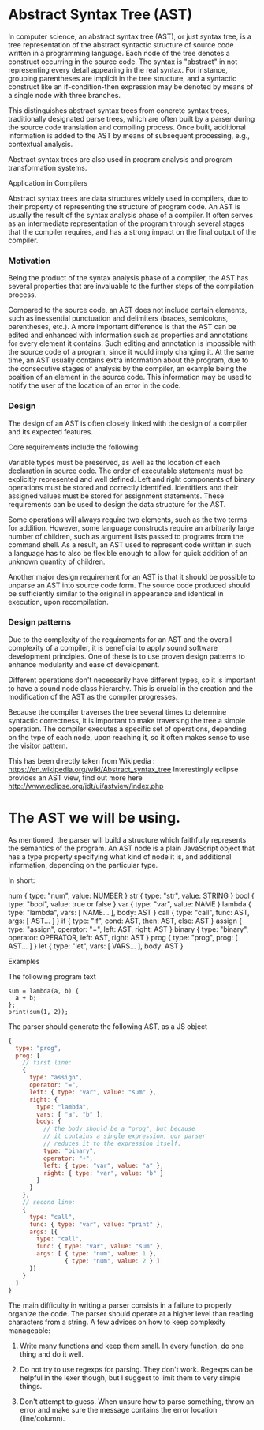 # Abstract Syntax Tree (AST)

In computer science, an abstract syntax tree (AST), or just syntax tree, is a tree representation of the abstract syntactic structure of source code written in a programming language. Each node of the tree denotes a construct occurring in the source code. The syntax is "abstract" in not representing every detail appearing in the real syntax. For instance, grouping parentheses are implicit in the tree structure, and a syntactic construct like an if-condition-then expression may be denoted by means of a single node with three branches.

This distinguishes abstract syntax trees from concrete syntax trees, traditionally designated parse trees, which are often built by a parser during the source code translation and compiling process. Once built, additional information is added to the AST by means of subsequent processing, e.g., contextual analysis.

Abstract syntax trees are also used in program analysis and program transformation systems.

Application in Compilers

Abstract syntax trees are data structures widely used in compilers, due to their property of representing the structure of program code. An AST is usually the result of the syntax analysis phase of a compiler. It often serves as an intermediate representation of the program through several stages that the compiler requires, and has a strong impact on the final output of the compiler.

### Motivation
Being the product of the syntax analysis phase of a compiler, the AST has several properties that are invaluable to the further steps of the compilation process.

Compared to the source code, an AST does not include certain elements, such as inessential punctuation and delimiters (braces, semicolons, parentheses, etc.).
A more important difference is that the AST can be edited and enhanced with information such as properties and annotations for every element it contains. Such editing and annotation is impossible with the source code of a program, since it would imply changing it.
At the same time, an AST usually contains extra information about the program, due to the consecutive stages of analysis by the compiler, an example being the position of an element in the source code. This information may be used to notify the user of the location of an error in the code.

### Design
The design of an AST is often closely linked with the design of a compiler and its expected features.

Core requirements include the following:

Variable types must be preserved, as well as the location of each declaration in source code.
The order of executable statements must be explicitly represented and well defined.
Left and right components of binary operations must be stored and correctly identified.
Identifiers and their assigned values must be stored for assignment statements.
These requirements can be used to design the data structure for the AST.

Some operations will always require two elements, such as the two terms for addition. However, some language constructs require an arbitrarily large number of children, such as argument lists passed to programs from the command shell. As a result, an AST used to represent code written in such a language has to also be flexible enough to allow for quick addition of an unknown quantity of children.

Another major design requirement for an AST is that it should be possible to unparse an AST into source code form. The source code produced should be sufficiently similar to the original in appearance and identical in execution, upon recompilation.

### Design patterns
Due to the complexity of the requirements for an AST and the overall complexity of a compiler, it is beneficial to apply sound software development principles. One of these is to use proven design patterns to enhance modularity and ease of development.

Different operations don't necessarily have different types, so it is important to have a sound node class hierarchy. This is crucial in the creation and the modification of the AST as the compiler progresses.

Because the compiler traverses the tree several times to determine syntactic correctness, it is important to make traversing the tree a simple operation. The compiler executes a specific set of operations, depending on the type of each node, upon reaching it, so it often makes sense to use the visitor pattern.


This has been directly taken from Wikipedia : https://en.wikipedia.org/wiki/Abstract_syntax_tree
Interestingly eclipse provides an AST view, find out more here http://www.eclipse.org/jdt/ui/astview/index.php


# The AST we will be using.

As mentioned, the parser will build a structure which faithfully represents the semantics of the program. An AST node is a plain JavaScript object that has a type property specifying what kind of node it is, and additional information, depending on the particular type.

In short:

num { type: "num", value: NUMBER }
str { type: "str", value: STRING }
bool { type: "bool", value: true or false }
var { type: "var", value: NAME }
lambda { type: "lambda", vars: [ NAME... ], body: AST }
call { type: "call", func: AST, args: [ AST... ] }
if { type: "if", cond: AST, then: AST, else: AST }
assign { type: "assign", operator: "=", left: AST, right: AST }
binary { type: "binary", operator: OPERATOR, left: AST, right: AST }
prog { type: "prog", prog: [ AST... ] }
let { type: "let", vars: [ VARS... ], body: AST }

Examples

The following program text
```angu
sum = lambda(a, b) {
  a + b;
};
print(sum(1, 2));
```

The parser should generate the following AST, as a JS object
```javascript
{
  type: "prog",
  prog: [
    // first line:
    {
      type: "assign",
      operator: "=",
      left: { type: "var", value: "sum" },
      right: {
        type: "lambda",
        vars: [ "a", "b" ],
        body: {
          // the body should be a "prog", but because
          // it contains a single expression, our parser
          // reduces it to the expression itself.
          type: "binary",
          operator: "+",
          left: { type: "var", value: "a" },
          right: { type: "var", value: "b" }
        }
      }
    },
    // second line:
    {
      type: "call",
      func: { type: "var", value: "print" },
      args: [{
        type: "call",
        func: { type: "var", value: "sum" },
        args: [ { type: "num", value: 1 },
                { type: "num", value: 2 } ]
      }]
    }
  ]
}
```

The main difficulty in writing a parser consists in a failure to properly organize the code. The parser should operate at a higher level than reading characters from a string. A few advices on how to keep complexity manageable:

1. Write many functions and keep them small. In every function, do one thing and do it well.

2. Do not try to use regexps for parsing. They don't work. Regexps can be helpful in the lexer though, but I suggest to limit them to very simple things.

3. Don't attempt to guess. When unsure how to parse something, throw an error and make sure the message contains the error location (line/column).
